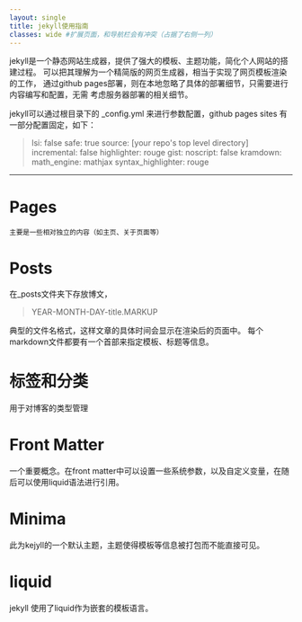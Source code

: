 ```yaml
---
layout: single
title: jekyll使用指南
classes: wide #扩展页面，和导航栏会有冲突（占据了右侧一列）
---
```

jekyll是一个静态网站生成器，提供了强大的模板、主题功能，简化个人网站的搭建过程。
可以把其理解为一个精简版的网页生成器，相当于实现了网页模板渲染的工作，
通过github pages部署，则在本地忽略了具体的部署细节，只需要进行内容编写和配置，无需
考虑服务器部署的相关细节。

jekyll可以通过根目录下的 _config.yml 来进行参数配置，github pages sites 有一部分配置固定，如下：
>lsi: false
safe: true
source: [your repo's top level directory]
incremental: false
highlighter: rouge
gist:
noscript: false
kramdown:
  math_engine: mathjax
  syntax_highlighter: rouge

---

# Pages
    主要是一些相对独立的内容（如主页、关于页面等）


# Posts
在_posts文件夹下存放博文，
>YEAR-MONTH-DAY-title.MARKUP

典型的文件名格式，这样文章的具体时间会显示在渲染后的页面中。
每个markdown文件都要有一个首部来指定模板、标题等信息。

# 标签和分类
用于对博客的类型管理


# Front Matter
一个重要概念。在front matter中可以设置一些系统参数，以及自定义变量，在随后可以使用liquid语法进行引用。

# Minima
此为kejyll的一个默认主题，主题使得模板等信息被打包而不能直接可见。


# liquid
jekyll 使用了liquid作为嵌套的模板语言。
